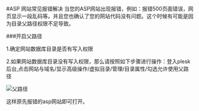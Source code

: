<!-- --- tag: plesk asp 虚拟主机 -->
#ASP 网站常见报错解决
当您的ASP网站出现报错，例如：报错500页面错误，网页显示一段乱码等。并且您也确认了您的网站代码没有问题。这个时候有可能是因为目录父路径权限不足导致。 

###开启父路径


 1.确定网站数据库目录是否有写入权限

 2.如果网站数据库目录没有写入权限，那么请按照如下步骤进行操作：登入plesk后台,点击网站与域名/显示高级操作/虚拟目录/管理/目录属性/勾选允许使用父路径

![父路径](http://ww3.sinaimg.cn/large/a74eed94jw1dzatkwpx2hj.jpg)

这样原先报错的asp网站即可打开。